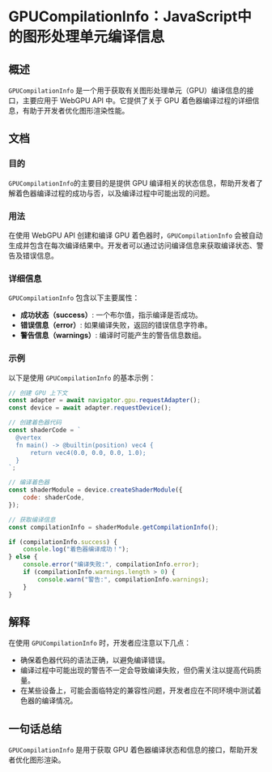 <!--
Meta Description: # GPUCompilationInfo：JavaScript中的图形处理单元编译信息 ## 概述 `GPUCompilationInfo` 是一个用于获取有关图形处理单元（GPU）编译信息的接口，主要应用于 WebGPU API 中。它提供了关于 GPU 着色器编译过程的详细信息，有助于开发者优化...
Meta Keywords: gpucompilationinfo, gpu, const, compilationinfo, error
-->

# GPUCompilationInfo：JavaScript中的图形处理单元编译信息

## 概述
`GPUCompilationInfo` 是一个用于获取有关图形处理单元（GPU）编译信息的接口，主要应用于 WebGPU API 中。它提供了关于 GPU 着色器编译过程的详细信息，有助于开发者优化图形渲染性能。

## 文档
### 目的
`GPUCompilationInfo`的主要目的是提供 GPU 编译相关的状态信息，帮助开发者了解着色器编译过程的成功与否，以及编译过程中可能出现的问题。

### 用法
在使用 WebGPU API 创建和编译 GPU 着色器时，`GPUCompilationInfo` 会被自动生成并包含在每次编译结果中。开发者可以通过访问编译信息来获取编译状态、警告及错误信息。

### 详细信息
`GPUCompilationInfo` 包含以下主要属性：

- **成功状态（success）**: 一个布尔值，指示编译是否成功。
- **错误信息（error）**: 如果编译失败，返回的错误信息字符串。
- **警告信息（warnings）**: 编译时可能产生的警告信息数组。

### 示例
以下是使用 `GPUCompilationInfo` 的基本示例：

```javascript
// 创建 GPU 上下文
const adapter = await navigator.gpu.requestAdapter();
const device = await adapter.requestDevice();

// 创建着色器代码
const shaderCode = `
  @vertex
  fn main() -> @builtin(position) vec4 {
      return vec4(0.0, 0.0, 0.0, 1.0);
  }
`;

// 编译着色器
const shaderModule = device.createShaderModule({
    code: shaderCode,
});

// 获取编译信息
const compilationInfo = shaderModule.getCompilationInfo();

if (compilationInfo.success) {
    console.log("着色器编译成功！");
} else {
    console.error("编译失败:", compilationInfo.error);
    if (compilationInfo.warnings.length > 0) {
        console.warn("警告:", compilationInfo.warnings);
    }
}
```

## 解释
在使用 `GPUCompilationInfo` 时，开发者应注意以下几点：

- 确保着色器代码的语法正确，以避免编译错误。
- 编译过程中可能出现的警告不一定会导致编译失败，但仍需关注以提高代码质量。
- 在某些设备上，可能会面临特定的兼容性问题，开发者应在不同环境中测试着色器的编译情况。

## 一句话总结
`GPUCompilationInfo` 是用于获取 GPU 着色器编译状态和信息的接口，帮助开发者优化图形渲染。